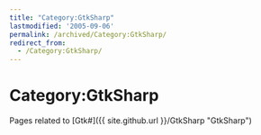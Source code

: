 ```yaml
---
title: "Category:GtkSharp"
lastmodified: '2005-09-06'
permalink: /archived/Category:GtkSharp/
redirect_from:
  - /Category:GtkSharp/
---
```


Category:GtkSharp
=================

Pages related to [Gtk\#]({{ site.github.url }}/GtkSharp "GtkSharp")

